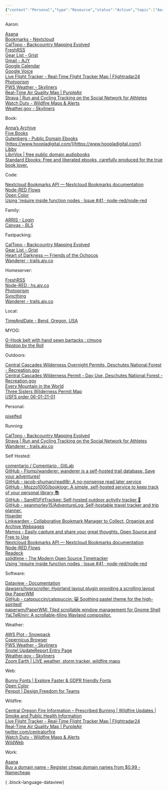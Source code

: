 ```yaml
---
{"context":"Personal","type":"Resource","status":"Active","topic":["Aaron"],"dateCreated":"2024-02-15","cssclasses":null,"dg-publish":true,"permalink":"/bookmarks/","dgPassFrontmatter":true}
---
```


- Aaron: 
    - [Asana](https://app.asana.com/0/home/1102553591857117)
    - [Bookmarks - Nextcloud](https://hs.ajy.co/nextcloud/index.php/apps/bookmarks/tags/Aaron)
    - [CalTopo - Backcountry Mapping Evolved](https://caltopo.com/)
    - [FreshRSS](https://hs.ajy.co/reader/i/)
    - [Gear List - Grist](https://docs.getgrist.com/7Q4c8BfaPihH/Gear-List/p/1)
    - [Gmail - AJY](https://mail.google.com/mail/u/1/#inbox)
    - [Google Calendar](https://calendar.google.com/calendar/r?pli=1)
    - [Google Voice](https://voice.google.com/u/0/messages)
    - [Live Flight Tracker - Real-Time Flight Tracker Map | Flightradar24](https://www.flightradar24.com/44.04,-121.59/11)
    - [Photoprism](https://photoprism.ajy.co/)
    - [PWS Weather - Skyliners](https://www.pwsweather.com/station/mid/pc186)
    - [Real-Time Air Quality Map | PurpleAir](https://map.purpleair.com/1/i/lt/mAQI/a0/p604800/cC5#10.5/44.0353/-121.4749)
    - [Strava | Run and Cycling Tracking on the Social Network for Athletes](https://strava.com/)
    - [Watch Duty - Wildfire Maps & Alerts](https://app.watchduty.org/)
    - [Weather.gov - Skyliners](https://forecast.weather.gov/MapClick.php?lat=44.03489688686292&lon=-121.5152907371521)

- Book: 
    - [Anna’s Archive](https://annas-archive.org/search?lang=en&content=&ext=epub&sort=&q=)
    - [Five Books](https://fivebooks.com/)
    - [Gutenberg - Public Domain Ebooks](https://www.gutenberg.org/)
    - [https://www.hoopladigital.com/](https://www.hoopladigital.com/)
    - [Libby](https://libbyapp.com/shelf)
    - [LibriVox | free public domain audiobooks](https://librivox.org/)
    - [Standard Ebooks: Free and liberated ebooks, carefully produced for the true book lover.](https://standardebooks.org/)

- Code: 
    - [Nextcloud Bookmarks API — Nextcloud Bookmarks documentation](https://nextcloud-bookmarks.readthedocs.io/en/latest/index.html)
    - [Node-RED Flows](https://flows.nodered.org/)
    - [Open Color](https://yeun.github.io/open-color/)
    - [Using 'require inside function nodes · Issue #41 · node-red/node-red](https://github.com/node-red/node-red/issues/41)

- Family: 
    - [ARRIS - Login](http://192.168.0.1/login.php)
    - [Canvas - BLS](https://bls.instructure.com/)

- Fastpacking: 
    - [CalTopo - Backcountry Mapping Evolved](https://caltopo.com/)
    - [Gear List - Grist](https://docs.getgrist.com/7Q4c8BfaPihH/Gear-List/p/1)
    - [Heart of Darkness — Friends of the Ochocos](https://web.archive.org/web/20190811203916/http://www.friendsoftheochocos.org/heart-of-darkness)
    - [Wanderer - trails.ajy.co](https://trails.ajy.co/)

- Homeserver: 
    - [FreshRSS](https://hs.ajy.co/reader/i/)
    - [Node-RED : hs.ajy.co](https://hs.ajy.co/nodered/#flow/57c7bc596f3de6a9)
    - [Photoprism](https://photoprism.ajy.co/)
    - [Syncthing](http://localhost:8384/)
    - [Wanderer - trails.ajy.co](https://trails.ajy.co/)

- Local: 
    - [TimeAndDate - Bend, Oregon, USA](https://www.timeanddate.com/worldclock/usa/bend)

- MYOG: 
    - [G-Hook belt with hand sewn bartacks : r/myog](https://www.reddit.com/r/myog/comments/1fbil1m/ghook_belt_with_hand_sewn_bartacks/)
    - [Ripstop by the Roll](https://ripstopbytheroll.com/)

- Outdoors: 
    - [Central Cascades Wilderness Overnight Permits, Deschutes National Forest - Recreation.gov](https://www.recreation.gov/permits/4675311)
    - [Central Cascades Wilderness Permit - Day Use, Deschutes National Forest - Recreation.gov](https://www.recreation.gov/ticket/facility/300009)
    - [Every Mountain in the World](http://everymountainintheworld.com/)
    - [Three Sisters Wilderness Permit Map](https://www.fs.usda.gov/Internet/FSE_DOCUMENTS/fseprd913877.pdf)
    - [USFS order 06-01-21-01](https://www.fs.usda.gov/nfs/11558/www/nepa/112932_FSPLT3_5615704.pdf)

- Personal: 
    - [pixelfed](https://pixelfed.social/i/web)

- Running: 
    - [CalTopo - Backcountry Mapping Evolved](https://caltopo.com/)
    - [Strava | Run and Cycling Tracking on the Social Network for Athletes](https://strava.com/)
    - [Wanderer - trails.ajy.co](https://trails.ajy.co/)

- Self Hosted: 
    - [comentario / Comentario · GitLab](https://gitlab.com/comentario/comentario)
    - [GitHub - Flomp/wanderer: wanderer is a self-hosted trail database. Save your adventures!](https://github.com/Flomp/wanderer)
    - [GitHub - jacob-shuman/readl8r: A no-nonsense read later service](https://github.com/jacob-shuman/readl8r)
    - [GitHub - Mozzo1000/booklogr: A simple, self-hosted service to keep track of your personal library 📚](https://github.com/Mozzo1000/booklogr)
    - [GitHub - SamR1/FitTrackee: Self-hosted outdoor activity tracker :bicyclist:](https://github.com/SamR1/FitTrackee)
    - [GitHub - seanmorley15/AdventureLog: Self-hostable travel tracker and trip planner.](https://github.com/seanmorley15/AdventureLog)
    - [Hoarder](https://hoarder.app/)
    - [Linkwarden - Collaborative Bookmark Manager to Collect, Organize and Archive Webpages](https://noted.lol/linkwarden/)
    - [Memos - Easily capture and share your great thoughts. Open Source and Free to Use](https://www.usememos.com/)
    - [Nextcloud Bookmarks API — Nextcloud Bookmarks documentation](https://nextcloud-bookmarks.readthedocs.io/en/latest/index.html)
    - [Node-RED Flows](https://flows.nodered.org/)
    - [Readeck](https://readeck.org/en/)
    - [solidtime - The Modern Open Source Timetracker](https://www.solidtime.io/)
    - [Using 'require inside function nodes · Issue #41 · node-red/node-red](https://github.com/node-red/node-red/issues/41)

- Software: 
    - [Dataview - Documentation](https://blacksmithgu.github.io/obsidian-dataview/)
    - [dawsers/hyprscroller: Hyprland layout plugin providing a scrolling layout like PaperWM](https://github.com/dawsers/hyprscroller)
    - [GitHub - catppuccin/catppuccin: 😸 Soothing pastel theme for the high-spirited!](https://github.com/catppuccin/catppuccin#-ports-and-more)
    - [paperwm/PaperWM: Tiled scrollable window management for Gnome Shell](https://github.com/paperwm/PaperWM)
    - [YaLTeR/niri: A scrollable-tiling Wayland compositor.](https://github.com/YaLTeR/niri)

- Weather: 
    - [AWS Plot - Snowpack](https://nwcc-apps.sc.egov.usda.gov/awdb/basin-plots/POR/WTEQ/assocHUCor3/state_of_oregon.html)
    - [Copernicus Browser](https://browser.dataspace.copernicus.eu/?zoom=11&lat=44.03604&lng=-121.48164&dateMode=MOSAIC)
    - [PWS Weather - Skyliners](https://www.pwsweather.com/station/mid/pc186)
    - [Snotel UpdateReport Entry Page](https://wcc.sc.egov.usda.gov/reports/SelectUpdateReport.html)
    - [Weather.gov - Skyliners](https://forecast.weather.gov/MapClick.php?lat=44.03489688686292&lon=-121.5152907371521)
    - [Zoom Earth | LIVE weather, storm tracker, wildfire maps](https://zoom.earth/#view=44.2517,-120.3752,8z/layers=wind,fires,radar:off)

- Web: 
    - [Bunny Fonts | Explore Faster & GDPR friendly Fonts](https://fonts.bunny.net/)
    - [Open Color](https://yeun.github.io/open-color/)
    - [Penpot | Design Freedom for Teams](https://design.penpot.app/#/dashboard/team/c0ee57fd-603e-804a-8004-cd3fb46399fb/projects)

- Wildfire: 
    - [Central Oregon Fire Information – Prescribed Burning | Wildfire Updates | Smoke and Public Health Information](https://www.centraloregonfire.org/)
    - [Live Flight Tracker - Real-Time Flight Tracker Map | Flightradar24](https://www.flightradar24.com/44.04,-121.59/11)
    - [Real-Time Air Quality Map | PurpleAir](https://map.purpleair.com/1/i/lt/mAQI/a0/p604800/cC5#10.5/44.0353/-121.4749)
    - [twitter.com/centralorfire](https://twitter.com/centralorfire)
    - [Watch Duty - Wildfire Maps & Alerts](https://app.watchduty.org/)
    - [WildWeb](https://www.wildwebe.net/?dc_name=ORCOC)

- Work: 
    - [Asana](https://app.asana.com/0/home/1102553591857117)
    - [Buy a domain name - Register cheap domain names from $0.99 - Namecheap](https://www.namecheap.com/)


{ .block-language-dataview}

<script src="https://code.jquery.com/jquery-3.7.1.slim.min.js" integrity="sha256-kmHvs0B+OpCW5GVHUNjv9rOmY0IvSIRcf7zGUDTDQM8=" crossorigin="anonymous"></script>
<script>
jQuery(document).ready(function($) {
$("a[href^='http']").each(function() { $(this).css({ background: "url(https://www.google.com/s2/favicons?domain=" + this.hostname + ") left center no-repeat", "padding-left": "24px" }); }); });
</script>

<style>ul, ul li { list-style-type: none; padding-left: 0; margin-left: 0;} ul.block-language-dataview > li p { font-family: "Averia Serif Libre", serif; font-weight: bold; font-size: 1.75rem; margin-top: var(--typography-spacing-vertical); } ul.block-language-dataview > li:first-of-type p { margin-top: 0; }</style>
